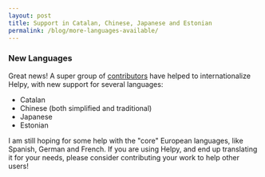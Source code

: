 ```yaml
---
layout: post
title: Support in Catalan, Chinese, Japanese and Estonian
permalink: /blog/more-languages-available/
---
```


### New Languages

Great news!  A super group of [contributors](http://support.helpy.io/knowledgebase/13-About-Helpy/docs/6-Contributors-to-Helpy) have helped to internationalize Helpy, with new support for several languages:

- Catalan
- Chinese (both simplified and traditional)
- Japanese
- Estonian

I am still hoping for some help with the "core" European languages, like Spanish, German and French. If you are using Helpy,
and end up translating it for your needs, please consider contributing your work to help other users!
